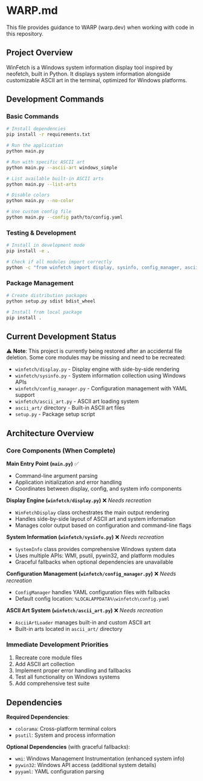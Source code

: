 # WARP.md

This file provides guidance to WARP (warp.dev) when working with code in this repository.

## Project Overview

WinFetch is a Windows system information display tool inspired by neofetch, built in Python. It displays system information alongside customizable ASCII art in the terminal, optimized for Windows platforms.

## Development Commands

### Basic Commands
```bash
# Install dependencies
pip install -r requirements.txt

# Run the application
python main.py

# Run with specific ASCII art
python main.py --ascii-art windows_simple

# List available built-in ASCII arts
python main.py --list-arts

# Disable colors
python main.py --no-color

# Use custom config file
python main.py --config path/to/config.yaml
```

### Testing & Development
```bash
# Install in development mode
pip install -e .

# Check if all modules import correctly
python -c "from winfetch import display, sysinfo, config_manager, ascii_art; print('All imports successful')"
```

### Package Management
```bash
# Create distribution packages
python setup.py sdist bdist_wheel

# Install from local package
pip install .
```

## Current Development Status

⚠️ **Note**: This project is currently being restored after an accidental file deletion. 
Some core modules may be missing and need to be recreated:

- `winfetch/display.py` - Display engine with side-by-side rendering
- `winfetch/sysinfo.py` - System information collection using Windows APIs  
- `winfetch/config_manager.py` - Configuration management with YAML support
- `winfetch/ascii_art.py` - ASCII art loading system
- `ascii_art/` directory - Built-in ASCII art files
- `setup.py` - Package setup script

## Architecture Overview

### Core Components (When Complete)

**Main Entry Point (`main.py`)** ✅
- Command-line argument parsing
- Application initialization and error handling
- Coordinates between display, config, and system info components

**Display Engine (`winfetch/display.py`)** ❌ *Needs recreation*
- `WinFetchDisplay` class orchestrates the main output rendering
- Handles side-by-side layout of ASCII art and system information
- Manages color output based on configuration and command-line flags

**System Information (`winfetch/sysinfo.py`)** ❌ *Needs recreation*
- `SystemInfo` class provides comprehensive Windows system data
- Uses multiple APIs: WMI, psutil, pywin32, and platform modules
- Graceful fallbacks when optional dependencies are unavailable

**Configuration Management (`winfetch/config_manager.py`)** ❌ *Needs recreation*
- `ConfigManager` handles YAML configuration files with fallbacks
- Default config location: `%LOCALAPPDATA%\winfetch\config.yaml`

**ASCII Art System (`winfetch/ascii_art.py`)** ❌ *Needs recreation*
- `AsciiArtLoader` manages built-in and custom ASCII art
- Built-in arts located in `ascii_art/` directory

### Immediate Development Priorities

1. Recreate core module files
2. Add ASCII art collection
3. Implement proper error handling and fallbacks
4. Test all functionality on Windows systems
5. Add comprehensive test suite

## Dependencies

**Required Dependencies**:
- `colorama`: Cross-platform terminal colors
- `psutil`: System and process information

**Optional Dependencies** (with graceful fallbacks):
- `wmi`: Windows Management Instrumentation (enhanced system info)
- `pywin32`: Windows API access (additional system details)
- `pyyaml`: YAML configuration parsing
